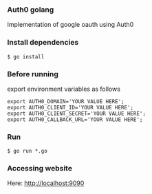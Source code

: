 ### Auth0 golang

Implementation of google oauth using Auth0

### Install dependencies

```
$ go install
```


### Before running

export environment variables as follows

```
export AUTH0_DOMAIN='YOUR VALUE HERE';
export AUTH0_CLIENT_ID='YOUR VALUE HERE';
export AUTH0_CLIENT_SECRET='YOUR VALUE HERE';
export AUTH0_CALLBACK_URL='YOUR VALUE HERE';
```
### Run

```
$ go run *.go
```

### Accessing website

Here: [http://localhost:9090](http://localhost:9090)